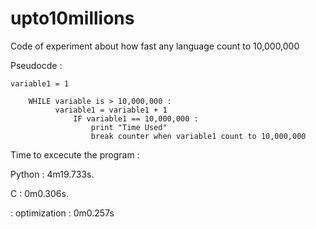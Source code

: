 # upto10millions
Code of experiment about how fast any language count to 10,000,000

Pseudocde :

    variable1 = 1
        
        WHILE variable is > 10,000,000 :
              variable1 = variable1 + 1
                  IF variable1 == 10,000,000 :
                      print "Time Used"
                      break counter when variable1 count to 10,000,000
                  


Time to excecute the program :

Python : 4m19.733s.

C : 0m0.306s.
  
  : optimization : 0m0.257s
